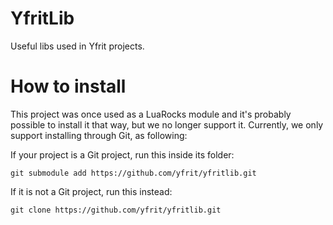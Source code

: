 # YfritLib
Useful libs used in Yfrit projects.

# How to install

This project was once used as a LuaRocks module and it's probably possible to install it that way, but we no longer support it. Currently, we only support installing through Git, as following:

If your project is a Git project, run this inside its folder:

`git submodule add https://github.com/yfrit/yfritlib.git`

If it is not a Git project, run this instead:

`git clone https://github.com/yfrit/yfritlib.git`
